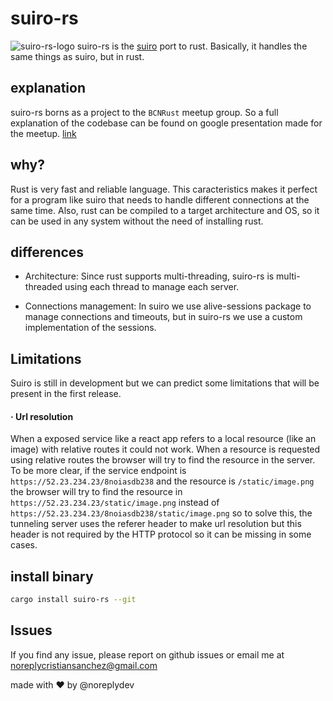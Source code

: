 # suiro-rs
![suiro-rs-logo](https://github.com/noreplydev/suiro-rs/blob/assets/Screenshot%202023-10-18%20at%2021.29.19.png?raw=true)
suiro-rs is the [suiro](https://github.com/noreplydev/suiro) port to rust. Basically, it handles the same things as suiro, but in rust. 

## explanation
suiro-rs borns as a project to the `BCNRust` meetup group. So a full explanation of the codebase can be found on google presentation made for the meetup. [link](https://docs.google.com/presentation/d/1_E6IuHBWGSFeSWzCKA6qL2ul4Uy1GIk84CLSzTye6Rg/edit?usp=sharing)



## why?
Rust is very fast and reliable language. This caracteristics makes it perfect for a program like suiro that needs to handle different connections at the same time. Also, rust can be compiled to a target architecture and OS, so it can be used in any system without the need of installing rust.

## differences
- Architecture: Since rust supports multi-threading, suiro-rs is multi-threaded using each thread to manage each server.

- Connections management: In suiro we use alive-sessions package to manage connections and timeouts, but in suiro-rs we use a custom implementation of the sessions.  

## Limitations
Suiro is still in development but we can predict some limitations that will be present in the first release.

#### · Url resolution
When a exposed service like a react app refers to a local resource (like an image) with relative routes it could not work. When a resource is requested using relative routes the browser will try to find the resource in the server. To be more clear, if the service endpoint is `https://52.23.234.23/8noiasdb238` and the resource is `/static/image.png` the browser will try to find the resource in `https://52.23.234.23/static/image.png` instead of `https://52.23.234.23/8noiasdb238/static/image.png` so to solve this, the tunneling server uses the referer header to make url resolution but this header is not required by the HTTP protocol so it can be missing in some cases. 

## install binary
```bash
cargo install suiro-rs --git 
```

## Issues 
If you find any issue, please report on github issues or email me at noreplycristiansanchez@gmail.com

made with ❤️ by @noreplydev